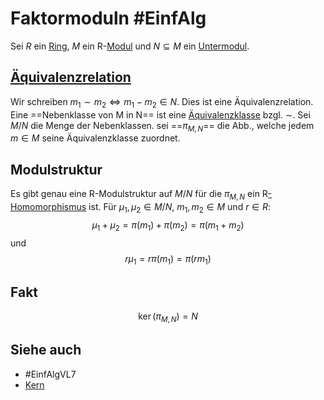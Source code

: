 # Faktormoduln #EinfAlg 
Sei $R$ ein [Ring](Einf.%20Alg/Definition/Ring.md), $M$ ein R-[Modul](Einf.%20Alg/Definition/Moduln%20%C3%BCber%20Ringen.md) und $N\subseteq M$ ein [Untermodul](Einf.%20Alg/Definition/Untermoduln.md).
## [Äquivalenzrelation](LA1/Definitions/%C3%84quivalenzrelation.md)
Wir schreiben $m_1\sim m_2 \iff m_1-m_2\in N$. Dies ist eine Äquivalenzrelation. Eine ==Nebenklasse von M in N== ist eine [Äquivalenzklasse](LA1/Definitions/Relationsklasse.md) bzgl. $\sim$. Sei $M/N$ die Menge der Nebenklassen. sei ==$\pi_{M,N}$== die Abb., welche jedem $m\in M$ seine Äquivalenzklasse zuordnet.
## Modulstruktur
Es gibt genau eine R-Modulstruktur auf  $M/N$ für die $\pi_{M,N}$ ein R[-Homomorphismus](Einf.%20Alg/Definition/Morphismus%20von%20R-Moduln.md) ist.  Für $\mu_1,\mu_2\in M/N$, $m_1,m_2\in M$ und $r\in R$:
$$\mu_1+\mu_2=\pi(m_1)+\pi(m_2)=\pi(m_1+m_2)$$
und
$$r\mu_1=r\pi(m_1)=\pi(rm_1)$$
## Fakt
$$\ker(\pi_{M,N})=N$$
## Siehe auch
- #EinfAlgVL7
- [Kern](Einf.%20Alg/Definition/Kern.md)